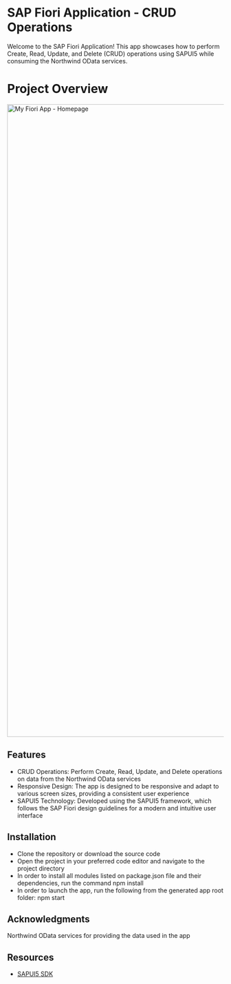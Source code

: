 # SAP Fiori Application - CRUD Operations

Welcome to the SAP Fiori Application! This app showcases how to perform Create, Read, Update, and Delete (CRUD) operations using SAPUI5 while consuming the Northwind OData services.

# Project Overview

<img width="1470" alt="My Fiori App - Homepage" src="https://github.com/momoesse/fiori-app/assets/112439372/f5f24b0b-14ac-4470-ba2f-dc398fce0c32">

## Features
- CRUD Operations: Perform Create, Read, Update, and Delete operations on data from the Northwind OData services
- Responsive Design: The app is designed to be responsive and adapt to various screen sizes, providing a consistent user experience
- SAPUI5 Technology: Developed using the SAPUI5 framework, which follows the SAP Fiori design guidelines for a modern and intuitive user interface

## Installation
- Clone the repository or download the source code
- Open the project in your preferred code editor and navigate to the project directory
- In order to install all modules listed on package.json file and their dependencies, run the command npm install
- In order to launch the app, run the following from the generated app root folder: npm start

## Acknowledgments
Northwind OData services for providing the data used in the app

## Resources
- [SAPUI5 SDK](https://sapui5.hana.ondemand.com/)



